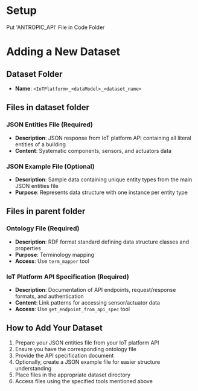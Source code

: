 

# Setup

Put 'ANTROPIC_API' File in Code Folder 



# Adding a New Dataset

## Dataset Folder

- **Name**: `<IoTPlatform>_<dataModel>_<dataset_name>`

## Files in dataset folder

### JSON Entities File (Required)
- **Description**: JSON response from IoT platform API containing all literal entities of a building
- **Content**: Systematic components, sensors, and actuators data

### JSON Example File (Optional)
- **Description**: Sample data containing unique entity types from the main JSON entities file
- **Purpose**: Represents data structure with one instance per entity type


## Files in parent folder

### Ontology File (Required)
- **Description**: RDF format standard defining data structure classes and properties
- **Purpose**: Terminology mapping
- **Access**: Use `term_mapper` tool

### IoT Platform API Specification (Required)
- **Description**: Documentation of API endpoints, request/response formats, and authentication
- **Content**: Link patterns for accessing sensor/actuator data
- **Access**: Use `get_endpoint_from_api_spec` tool


## How to Add Your Dataset

1. Prepare your JSON entities file from your IoT platform API
2. Ensure you have the corresponding ontology file
3. Provide the API specification document
4. Optionally, create a JSON example file for easier structure understanding
5. Place files in the appropriate dataset directory
6. Access files using the specified tools mentioned above
